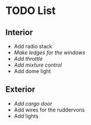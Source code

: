 TODO List
=========

Interior
--------

* Add radio stack
* _Make ledges for the windows_
* _Add throttle_
* _Add mixture control_
* Add dome light

Exterior
--------

* _Add cargo door_
* Add wires for the ruddervons
* Add lights